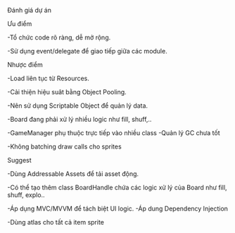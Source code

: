 Đánh giá dự án



Ưu điểm

-Tổ chức code rõ ràng, dễ mở rộng.

-Sử dụng event/delegate để giao tiếp giữa các module.



Nhược điểm



-Load liên tục từ Resources.

-Cải thiện hiệu suât bằng Object Pooling.

-Nên sử dụng Scriptable Object để quản lý data.

-Board đang phải xử lý nhiều logic như fill, shuff,..

-GameManager phụ thuộc trực tiếp vào nhiều class
-Quản lý GC chưa tốt

-Không batching draw calls cho sprites



Suggest



-Dùng Addressable Assets để tải asset động.

-Có thể tạo thêm class BoardHandle chứa các logic xử lý của Board như fill, shuff, explo..

-Áp dụng MVC/MVVM để tách biệt UI logic.
-Áp dung Dependency Injection

-Dùng atlas cho tất cả item sprite

